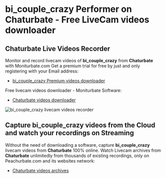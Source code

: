 # bi_couple_crazy Performer on Chaturbate - Free LiveCam videos downloader

## Chaturbate Live Videos Recorder

Monitor and record livecam videos of **bi_couple_crazy** from **Chaturbate** with Moniturbate.com
Get a premium trial for free by just and only registering with your Email address:
* [bi_couple_crazy Premium videos downloader](https://moniturbate.com/request-demo-licence-key.html)

Free livecam videos downloader - Moniturbate Software:
* [Chaturbate videos downloader](https://moniturbate.com/moniturbate-download-software.html)

![bi_couple_crazy livecam videos recorder](https://peachurnet.com/templates/moniturbate-software.png)


## Capture bi_couple_crazy videos from the Cloud and watch your recordings on Streaming

Without the need of downloading a software, capture **bi_couple_crazy** livecam videos from **Chaturbate** 100% online.
Watch Livecam archives from **Chaturbate** unlimitedly from thousands of existing recordings, only on Peachurbate.com and its websites network:
* [Chaturbate videos archives](https://peachurnet.com/)